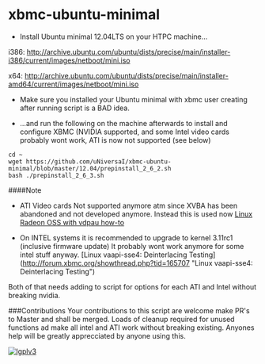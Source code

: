 xbmc-ubuntu-minimal
===================

* Install Ubuntu minimal 12.04LTS on your HTPC machine...

i386: http://archive.ubuntu.com/ubuntu/dists/precise/main/installer-i386/current/images/netboot/mini.iso

x64: http://archive.ubuntu.com/ubuntu/dists/precise/main/installer-amd64/current/images/netboot/mini.iso

* Make sure you installed your Ubuntu minimal with xbmc user creating after running script is a BAD idea.

* ...and run the following on the machine afterwards to install and configure XBMC (NVIDIA supported, and some Intel video cards probably wont work, ATI is now not supported (see below)

```
cd ~ 
wget https://github.com/uNiversaI/xbmc-ubuntu-minimal/blob/master/12.04/prepinstall_2_6_2.sh
bash ./prepinstall_2_6_3.sh
```

####Note

* ATI Video cards Not supported anymore atm since XVBA has been abandoned and not developed anymore.
Instead this is used now [Linux Radeon OSS with vdpau how-to](http://forum.xbmc.org/showthread.php?tid=174854 "Linux Radeon OSS with vdpau how-to")

* On INTEL systems it is recommended to upgrade to kernel 3.11rc1 (inclusive firmware update) It probably wont work anymore for some intel stuff anyway.
[Linux vaapi-sse4: Deinterlacing Testing] (http://forum.xbmc.org/showthread.php?tid=165707 "Linux vaapi-sse4: Deinterlacing Testing")

Both of that needs adding to script for options for each ATI and Intel without breaking nvidia.

###Contributions
Your contributions to this script are welcome make PR's to Master and shall be merged.
Loads of cleanup required for unused functions ad make all intel and ATI work without breaking existing.
Anyones help will be greatly apprecciated by anyone using this.

[![lgplv3](https://f.cloud.github.com/assets/3521959/153710/2745bbea-7601-11e2-8b61-c8ff3ef97d32.png)](http://www.gnu.org/licenses/lgpl.txt)
